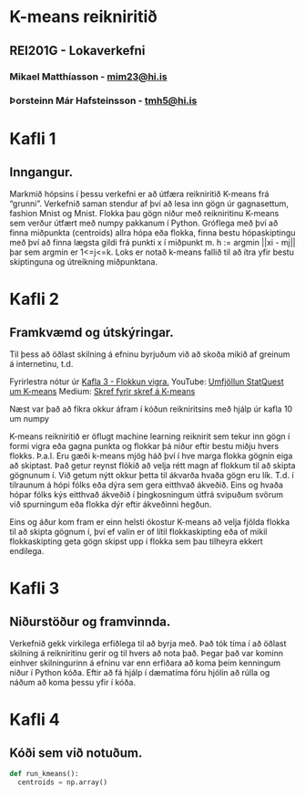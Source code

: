 # K-means reikniritið
## REI201G - Lokaverkefni
### Mikael Matthíasson - mim23@hi.is
### Þorsteinn Már Hafsteinsson - tmh5@hi.is

# Kafli 1
## Inngangur.
Markmið hópsins í þessu verkefni er að útfæra reikniritið K-means frá “grunni”. 
Verkefnið saman stendur af því að lesa inn gögn úr gagnasettum, fashion Mnist og Mnist. Flokka þau gögn niður með reikniritinu K-means sem verður útfært með numpy pakkanum í Python. Gróflega með því að finna miðpunkta (centroids) allra hópa eða flokka, finna bestu hópaskiptingu með því að finna lægsta gildi frá punkti x í miðpunkt m.
h := argmin ||xi - mj|| þar sem argmin er 1<=j<=k. Loks er notað k-means fallið til að ítra yfir bestu skiptinguna og útreikning miðpunktana.

# Kafli 2
## Framkvæmd og útskýringar.
Til þess að öðlast skilning á efninu byrjuðum við að skoða mikið af greinum á internetinu, t.d. 

Fyrirlestra nótur úr [Kafla 3 - Flokkun vigra.](https://cs.hi.is/strei/kafli03/)
YouTube: [Umfjöllun StatQuest um K-means](https://www.youtube.com/watch?v=4b5d3muPQmA&ab_channel=StatQuestwithJoshStarmer)
Medium: [Skref fyrir skref á K-means](https://medium.com/data-folks-indonesia/step-by-step-to-understanding-k-means-clustering-and-implementation-with-sklearn-b55803f519d6)


Næst var það að fikra okkur áfram í kóðun reikniritsins með hjálp úr kafla 10 um numpy

K-means reikniritið er öflugt machine learning reiknirit sem tekur inn gögn í formi vigra eða gagna punkta og flokkar þá niður eftir bestu miðju hvers flokks. Þ.a.l. Eru gæði k-means mjög háð því í hve marga flokka gögnin eiga að skiptast. Það getur reynst flókið að velja rétt magn af flokkum til að skipta gögnunum í. Við getum nýtt okkur þetta til ákvarða hvaða gögn eru lík. T.d. í tilraunum á hópi fólks eða dýra sem gera eitthvað ákveðið. Eins og hvaða hópar fólks kýs eitthvað ákveðið í þingkosningum útfrá svipuðum svörum við spurningum eða flokka dýr eftir ákveðinni hegðun.

Eins og áður kom fram er einn helsti ókostur K-means að velja fjölda flokka til að skipta gögnum í, því ef valin er of lítil flokkaskipting eða of mikil flokkaskipting geta gögn skipst upp í flokka sem þau tilheyra ekkert endilega.

# Kafli 3
## Niðurstöður og framvinnda.
Verkefnið gekk virkilega erfiðlega til að byrja með. Það tók tíma í að öðlast skilning á reikniritinu gerir og til hvers að nota það. Þegar það var kominn einhver skilningurinn á efninu var enn erfiðara að koma þeim kenningum niður í Python kóða. Eftir að fá hjálp í dæmatíma fóru hjólin að rúlla og náðum að koma þessu yfir í kóða.


# Kafli 4
## Kóði sem við notuðum.
```python
def run_kmeans():
  centroids = np.array()
```

